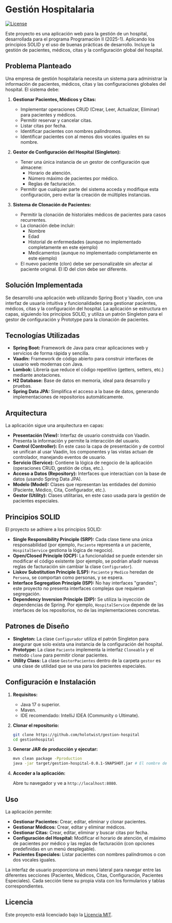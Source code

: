 # Gestión Hospitalaria

[![License](https://img.shields.io/badge/license-MIT-blue.svg)](LICENSE)

Este proyecto es una aplicación web para la gestión de un hospital, desarrollada para el programa Programación II (2025-1).  Aplicando los principios SOLID y el uso de buenas prácticas de desarrollo. Incluye la gestión de pacientes, médicos, citas y la configuración global del hospital.

## Problema Planteado

Una empresa de gestión hospitalaria necesita un sistema para administrar la información de pacientes, médicos, citas y las configuraciones globales del hospital. El sistema debe:

1.  **Gestionar Pacientes, Médicos y Citas:**
    *   Implementar operaciones CRUD (Crear, Leer, Actualizar, Eliminar) para pacientes y médicos.
    *   Permitir reservar y cancelar citas.
    *   Listar citas por fecha.
    *   Identificar pacientes con nombres palíndromos.
    *   Identificar pacientes con al menos dos vocales iguales en su nombre.

2.  **Gestor de Configuración del Hospital (Singleton):**
    *   Tener una única instancia de un gestor de configuración que almacene:
        *   Horario de atención.
        *   Número máximo de pacientes por médico.
        *   Reglas de facturación.
    *   Permitir que cualquier parte del sistema acceda y modifique esta configuración, pero evitar la creación de múltiples instancias.

3.  **Sistema de Clonación de Pacientes:**
    *   Permitir la clonación de historiales médicos de pacientes para casos recurrentes.
    *   La clonación debe incluir:
        *   Nombre
        *   Edad
        *   Historial de enfermedades (aunque no implementado completamente en este ejemplo)
        *   Medicamentos (aunque no implementado completamente en este ejemplo)
    *   El nuevo paciente (clon) debe ser personalizable sin afectar al paciente original.  El ID del clon debe ser diferente.

## Solución Implementada

Se desarrolló una aplicación web utilizando Spring Boot y Vaadin, con una interfaz de usuario intuitiva y funcionalidades para gestionar pacientes, médicos, citas y la configuración del hospital. La aplicación se estructura en capas, siguiendo los principios SOLID, y utiliza un patrón Singleton para el gestor de configuración y Prototype para la clonación de pacientes.

## Tecnologías Utilizadas

*   **Spring Boot:** Framework de Java para crear aplicaciones web y servicios de forma rápida y sencilla.
*   **Vaadin:** Framework de código abierto para construir interfaces de usuario web modernas con Java.
*   **Lombok:** Librería que reduce el código repetitivo (getters, setters, etc.) mediante anotaciones.
*   **H2 Database:** Base de datos en memoria, ideal para desarrollo y pruebas.
*   **Spring Data JPA:** Simplifica el acceso a la base de datos, generando implementaciones de repositorios automáticamente.

## Arquitectura

La aplicación sigue una arquitectura en capas:

*   **Presentación (View):**  Interfaz de usuario construida con Vaadin.  Presenta la información y permite la interacción del usuario.
*   **Control (Controller):** En este caso la capa de presentación y de control se unifican al usar Vaadin, los componentes y las vistas actuan de controlador, manejando eventos de usuario.
*   **Servicio (Service):** Contiene la lógica de negocio de la aplicación (operaciones CRUD, gestión de citas, etc.).
*   **Acceso a Datos (Repository):**  Interfaces que interactúan con la base de datos (usando Spring Data JPA).
*   **Modelo (Model):**  Clases que representan las entidades del dominio (Paciente, Médico, Cita, Configurador, etc.).
*   **Gestor (Utility):** Clases utilitarias, en este caso usada para la gestión de pacientes especiales.

## Principios SOLID

El proyecto se adhiere a los principios SOLID:

*   **Single Responsibility Principle (SRP):** Cada clase tiene una única responsabilidad (por ejemplo, `Paciente` representa a un paciente, `HospitalService` gestiona la lógica de negocio).
*   **Open/Closed Principle (OCP):**  La funcionalidad se puede extender sin modificar el código existente (por ejemplo, se podrían añadir nuevas reglas de facturación sin cambiar la clase `Configurador`).
*   **Liskov Substitution Principle (LSP):**  `Paciente` y `Medico` heredan de `Persona`, se comportan como personas, y se espera.
*   **Interface Segregation Principle (ISP):** No hay interfaces "grandes"; este proyecto no presenta interfaces complejas que requieran segregación.
*   **Dependency Inversion Principle (DIP):**  Se utiliza la inyección de dependencias de Spring.  Por ejemplo, `HospitalService` depende de las interfaces de los repositorios, no de las implementaciones concretas.

## Patrones de Diseño

*   **Singleton:**  La clase `Configurador` utiliza el patrón Singleton para asegurar que solo exista una instancia de la configuración del hospital.
* **Prototype:** La clase `Paciente` implementa la interfaz `Cloneable` y el metodo `clone` para permitir clonar pacientes.
* **Utility Class:** La clase `GestorPacientes` dentro de la carpeta `gestor` es una clase de utilidad que se usa para los pacientes especiales.

## Configuración e Instalación

1.  **Requisitos:**

    *   Java 17 o superior.
    *   Maven.
    *   IDE recomendado: IntelliJ IDEA (Community o Ultimate).

2.  **Clonar el repositorio:**

    ```bash
    git clone https://github.com/holotwist/gestion-hospital
    cd gestionhospital
    ```

3.  **Generar JAR de producción y ejecutar:**

    ```bash
    mvn clean package -Pproduction
    java -jar target/gestion-hospital-0.0.1-SNAPSHOT.jar # El nombre del JAR puede variar
    ```

4.  **Acceder a la aplicación:**

    Abre tu navegador y ve a `http://localhost:8080`.

## Uso

La aplicación permite:

*   **Gestionar Pacientes:** Crear, editar, eliminar y clonar pacientes.
*   **Gestionar Médicos:** Crear, editar y eliminar médicos.
*   **Gestionar Citas:** Crear, editar, eliminar y buscar citas por fecha.
*   **Configuración del Hospital:** Modificar el horario de atención, el máximo de pacientes por médico y las reglas de facturación (con opciones predefinidas en un menú desplegable).
* **Pacientes Especiales:** Listar pacientes con nombres palíndromos o con dos vocales iguales.

La interfaz de usuario proporciona un menú lateral para navegar entre las diferentes secciones (Pacientes, Médicos, Citas, Configuración, Pacientes Especiales).  Cada sección tiene su propia vista con los formularios y tablas correspondientes.
## Licencia

Este proyecto está licenciado bajo la [Licencia MIT](LICENSE).